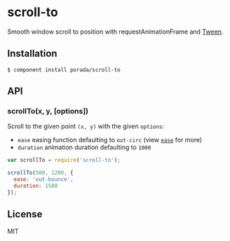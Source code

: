 
# scroll-to

  Smooth window scroll to position with requestAnimationFrame and [Tween](https://github.com/component/tween).

## Installation

    $ component install porada/scroll-to

## API

### scrollTo(x, y, [options])

  Scroll to the given point `(x, y)` with the given `options`:

  - `ease` easing function defaulting to `out-circ` (view [`ease`](https://github.com/component/ease) for more)
  - `duration` animation duration defaulting to `1000`

```js
var scrollTo = require('scroll-to');

scrollTo(500, 1200, {
  ease: 'out-bounce',
  duration: 1500
});
```

## License

  MIT
